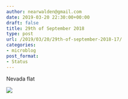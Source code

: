 ```yaml
---
author: nearwalden@gmail.com
date: 2019-03-20 22:30:00+00:00
draft: false
title: 29th of September 2018
type: post
url: /2019/03/20/29th-of-september-2018-17/
categories:
- microblog
post_format:
- Status
---
```


Nevada flat





[![](https://nearwalden.micro.blog/uploads/2019/9b8ac7ab2a.jpg)
](http://nearwalden.micro.blog/uploads/2019/9b8ac7ab2a.jpg)



